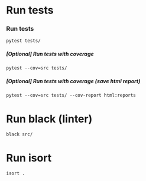 # Run tests

### Run tests
```
pytest tests/
```

##### [Optional] Run tests with coverage
```
pytest --cov=src tests/
```

##### [Optional] Run tests with coverage (save html report)
```
pytest --cov=src tests/ --cov-report html:reports
```

# Run black (linter)
```
black src/
```

# Run isort
```
isort .
```
